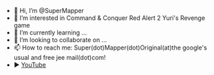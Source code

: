- 👋 Hi, I’m @SuperMapper
- 👀 I’m interested in Command & Conquer Red Alert 2 Yuri's Revenge game
- 🌱 I’m currently learning ...
- 💞️ I’m looking to collaborate on ...
- 📫 How to reach me: Super(dot)Mapper(dot)Original(at)the google's usual and free jee mail(dot)com!
- ▶ [YouTube](https://www.youtube.com/channel/UC8qMDGwtzjmqTagqH1tsCvA)

<!---
SuperMapper/SuperMapper is a ✨ special ✨ repository because its `README.md` (this file) appears on your GitHub profile.
You can click the Preview link to take a look at your changes.
--->

